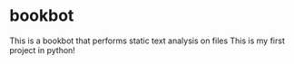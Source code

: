 # bookbot
This is a bookbot that performs static text analysis on files
This is my first project in python!